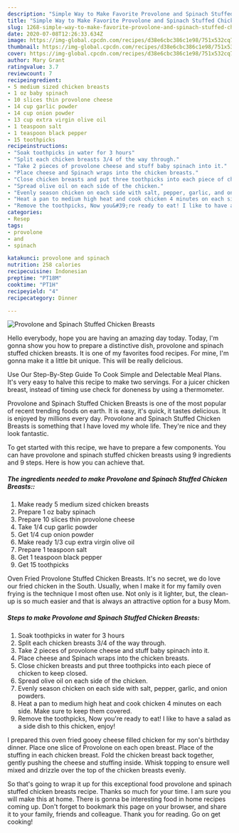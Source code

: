 ```yaml
---
description: "Simple Way to Make Favorite Provolone and Spinach Stuffed Chicken Breasts"
title: "Simple Way to Make Favorite Provolone and Spinach Stuffed Chicken Breasts"
slug: 1268-simple-way-to-make-favorite-provolone-and-spinach-stuffed-chicken-breasts
date: 2020-07-08T12:26:33.634Z
image: https://img-global.cpcdn.com/recipes/d38e6cbc386c1e98/751x532cq70/provolone-and-spinach-stuffed-chicken-breasts-recipe-main-photo.jpg
thumbnail: https://img-global.cpcdn.com/recipes/d38e6cbc386c1e98/751x532cq70/provolone-and-spinach-stuffed-chicken-breasts-recipe-main-photo.jpg
cover: https://img-global.cpcdn.com/recipes/d38e6cbc386c1e98/751x532cq70/provolone-and-spinach-stuffed-chicken-breasts-recipe-main-photo.jpg
author: Mary Grant
ratingvalue: 3.7
reviewcount: 7
recipeingredient:
- 5 medium sized chicken breasts
- 1 oz baby spinach
- 10 slices thin provolone cheese
- 14 cup garlic powder
- 14 cup onion powder
- 13 cup extra virgin olive oil
- 1 teaspoon salt
- 1 teaspoon black pepper
- 15 toothpicks
recipeinstructions:
- "Soak toothpicks in water for 3 hours"
- "Split each chicken breasts 3/4 of the way through."
- "Take 2 pieces of provolone cheese and stuff baby spinach into it."
- "Place cheese and Spinach wraps into the chicken breasts."
- "Close chicken breasts and put three toothpicks into each piece of chicken to keep closed."
- "Spread olive oil on each side of the chicken."
- "Evenly season chicken on each side with salt, pepper, garlic, and onion powders."
- "Heat a pan to medium high heat and cook chicken 4 minutes on each side. Make sure to keep them covered."
- "Remove the toothpicks, Now you&#39;re ready to eat! I like to have a salad as a side dish to this chicken, enjoy!"
categories:
- Resep
tags:
- provolone
- and
- spinach

katakunci: provolone and spinach
nutrition: 258 calories
recipecuisine: Indonesian
preptime: "PT18M"
cooktime: "PT1H"
recipeyield: "4"
recipecategory: Dinner

---
```



![Provolone and Spinach Stuffed Chicken Breasts](https://img-global.cpcdn.com/recipes/d38e6cbc386c1e98/751x532cq70/provolone-and-spinach-stuffed-chicken-breasts-recipe-main-photo.jpg)

Hello everybody, hope you are having an amazing day today. Today, I'm gonna show you how to prepare a distinctive dish, provolone and spinach stuffed chicken breasts. It is one of my favorites food recipes. For mine, I'm gonna make it a little bit unique. This will be really delicious.

Use Our Step-By-Step Guide To Cook Simple and Delectable Meal Plans. It&#39;s very easy to halve this recipe to make two servings. For a juicer chicken breast, instead of timing use check for doneness by using a thermometer.

Provolone and Spinach Stuffed Chicken Breasts is one of the most popular of recent trending foods on earth. It is easy, it's quick, it tastes delicious. It is enjoyed by millions every day. Provolone and Spinach Stuffed Chicken Breasts is something that I have loved my whole life. They're nice and they look fantastic.


To get started with this recipe, we have to prepare a few components. You can have provolone and spinach stuffed chicken breasts using 9 ingredients and 9 steps. Here is how you can achieve that.

##### The ingredients needed to make Provolone and Spinach Stuffed Chicken Breasts::

1. Make ready 5 medium sized chicken breasts
1. Prepare 1 oz baby spinach
1. Prepare 10 slices thin provolone cheese
1. Take 1/4 cup garlic powder
1. Get 1/4 cup onion powder
1. Make ready 1/3 cup extra virgin olive oil
1. Prepare 1 teaspoon salt
1. Get 1 teaspoon black pepper
1. Get 15 toothpicks


Oven Fried Provolone Stuffed Chicken Breasts. It&#39;s no secret, we do love our fried chicken in the South. Usually, when I make it for my family oven frying is the technique I most often use. Not only is it lighter, but, the clean-up is so much easier and that is always an attractive option for a busy Mom. 

##### Steps to make Provolone and Spinach Stuffed Chicken Breasts:

1. Soak toothpicks in water for 3 hours
1. Split each chicken breasts 3/4 of the way through.
1. Take 2 pieces of provolone cheese and stuff baby spinach into it.
1. Place cheese and Spinach wraps into the chicken breasts.
1. Close chicken breasts and put three toothpicks into each piece of chicken to keep closed.
1. Spread olive oil on each side of the chicken.
1. Evenly season chicken on each side with salt, pepper, garlic, and onion powders.
1. Heat a pan to medium high heat and cook chicken 4 minutes on each side. Make sure to keep them covered.
1. Remove the toothpicks, Now you&#39;re ready to eat! I like to have a salad as a side dish to this chicken, enjoy!


I prepared this oven fried gooey cheese filled chicken for my son&#39;s birthday dinner. Place one slice of Provolone on each open breast. Place of the stuffing in each chicken breast. Fold the chicken breast back together, gently pushing the cheese and stuffing inside. Whisk topping to ensure well mixed and drizzle over the top of the chicken breasts evenly. 

So that's going to wrap it up for this exceptional food provolone and spinach stuffed chicken breasts recipe. Thanks so much for your time. I am sure you will make this at home. There is gonna be interesting food in home recipes coming up. Don't forget to bookmark this page on your browser, and share it to your family, friends and colleague. Thank you for reading. Go on get cooking!
